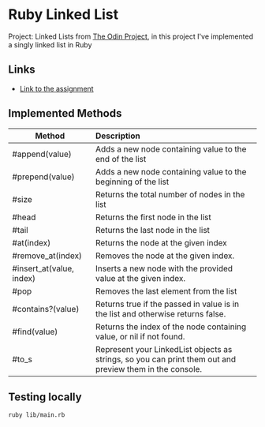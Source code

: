 # Ruby Linked List
Project: Linked Lists from [The Odin Project](https://www.theodinproject.com/about), in this project I've implemented a singly linked list in Ruby

## Links
- [Link to the assignment](https://www.theodinproject.com/lessons/ruby-linked-lists)

## Implemented Methods 
| Method        | Description   |
| ------------- |:-------------|
| #append(value)     | Adds a new node containing value to the end of the list |
| #prepend(value)     | Adds a new node containing value to the beginning of the list      |
| #size | Returns the total number of nodes in the list      |
| #head | Returns the first node in the list     |
| #tail | Returns the last node in the list     |
| #at(index) | Returns the node at the given index    |
| #remove_at(index) | Removes the node at the given index.   |
| #insert_at(value, index) | Inserts a new node with the provided value at the given index.    |
| #pop | Removes the last element from the list    |
| #contains?(value) | Returns true if the passed in value is in the list and otherwise returns false.     |
| #find(value) | Returns the index of the node containing value, or nil if not found.    |
| #to_s | Represent your LinkedList objects as strings, so you can print them out and preview them in the console.    |

## Testing locally
```console
ruby lib/main.rb
```
